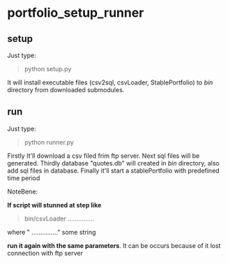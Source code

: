portfolio_setup_runner
======================
setup
-----
Just type:
>python setup.py

It will install executable files (csv2sql, csvLoader, StablePortfolio)
to *bin* directory from downloaded submodules.

run
---
Just type:
>python runner.py

Firstly It'll download a csv filed frim ftp server.
Next sql files will be generated.
Thirdly database "quotes.db" will created in *bin* directory,
also add sql files in database.
Finally it'll start a stablePortfolio with predefined time period 

NoteBene:

**If script will stunned at step like**

>bin/csvLoader ...............

where " ..............." some string

**run it again with the same parameters**.
It can be occurs because of it lost connection with ftp server

